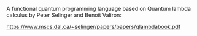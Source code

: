 A functional quantum programming language based on Quantum lambda calculus by Peter Selinger and Benoit Valiron: 

https://www.mscs.dal.ca/~selinger/papers/papers/qlambdabook.pdf
